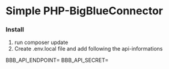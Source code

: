 # Simple PHP-BigBlueConnector

### Install

1. run composer update
2. Create .env.local file and add following the api-informations

BBB_API_ENDPOINT=
BBB_API_SECRET=
